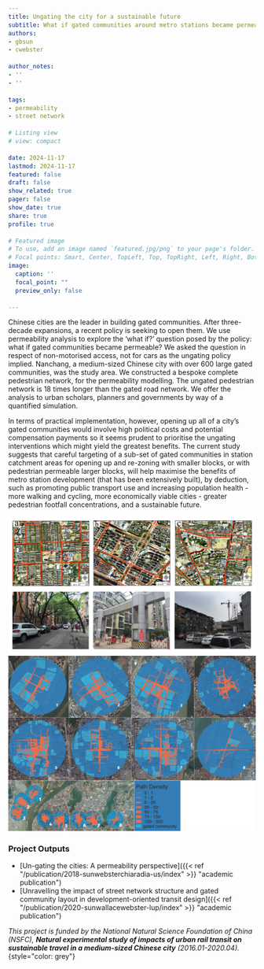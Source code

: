```yaml
---
title: Ungating the city for a sustainable future
subtitle: What if gated communities around metro stations became permeable?
authors: 
- gbsun
- cwebster

author_notes:
- ''
- ''

tags: 
- permeability
- street network

# Listing view
# view: compact

date: 2024-11-17
lastmod: 2024-11-17
featured: false
draft: false
show_related: true
pager: false
show_date: true
share: true
profile: true

# Featured image
# To use, add an image named `featured.jpg/png` to your page's folder.
# Focal points: Smart, Center, TopLeft, Top, TopRight, Left, Right, BottomLeft, Bottom, BottomRight.
image:
  caption: ''
  focal_point: ""
  preview_only: false

---
```


Chinese cities are the leader in building gated communities. After three-decade expansions, a recent policy is seeking to open them. We use permeability analysis to explore the ‘what if?’ question posed by the policy: what if gated communities became permeable? We asked the question in respect of non-motorised access, not for cars as the ungating policy implied. Nanchang, a medium-sized Chinese city with over 600 large gated communities, was the study area. We constructed a bespoke complete pedestrian network, for the permeability modelling. The ungated pedestrian network is 18 times longer than the gated road network. We offer the analysis to urban scholars, planners and governments by way of a quantified simulation. 

In terms of practical implementation, however, opening up all of a city’s gated communities would involve high political costs and potential compensation payments so it seems prudent to prioritise the ungating interventions which might yield the greatest benefits. The current study suggests that careful targeting of a sub-set of gated communities in station catchment areas for opening up and re-zoning with smaller blocks, or with pedestrian permeable larger blocks, will help maximise the benefits of metro station development (that has been extensively built), by deduction, such as promoting public transport use and increasing population health - more walking and cycling, more economically viable cities - greater pedestrian footfall concentrations, and a sustainable future.


![](Figure-1-gated-communities-types.jpg "Types of Gated Communities")
![](matrix_track_density.jpg "Path Densities")

### Project Outputs

- [Un-gating the cities: A permeability perspective]({{< ref "/publication/2018-sunwebsterchiaradia-us/index" >}} "academic publication")
- [Unravelling the impact of street network structure and gated community layout in development-oriented transit design]({{< ref "/publication/2020-sunwallacewebster-lup/index" >}} "academic publication")

_This project is funded by the National Natural Science Foundation of China (NSFC), **Natural experimental study of impacts of urban rail transit on sustainable travel in a medium-sized Chinese city** (2016.01-2020.04)._ 
{style="color: grey"}